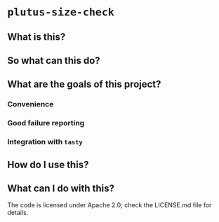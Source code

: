 # `plutus-size-check`

## What is this?

## So what can this do?

## What are the goals of this project?

### Convenience

### Good failure reporting

### Integration with `tasty`

## How do I use this?

## What can I do with this?

The code is licensed under Apache 2.0; check the LICENSE.md file for details.
